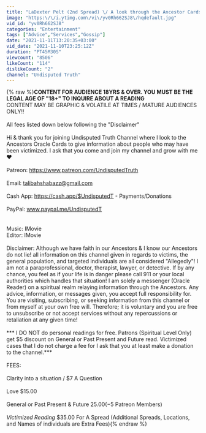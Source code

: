 ```yaml
---
title: "LaDexter Pelt (2nd Spread) \/ A look through the Ancestor Cards"
image: "https:\/\/i.ytimg.com\/vi\/yv0Rh662SJ8\/hqdefault.jpg"
vid_id: "yv0Rh662SJ8"
categories: "Entertainment"
tags: ["Advice","Services","Gossip"]
date: "2021-11-11T13:20:35+03:00"
vid_date: "2021-11-10T23:25:12Z"
duration: "PT45M30S"
viewcount: "8506"
likeCount: "114"
dislikeCount: "2"
channel: "Undisputed Truth"
---
```

{% raw %}**CONTENT FOR AUDIENCE 18YRS &amp; OVER. YOU MUST BE THE LEGAL AGE OF &quot;18+&quot; TO INQUIRE ABOUT A READING** <br />CONTENT MAY BE GRAPHIC &amp; VOLATILE AT TIMES / MATURE AUDIENCES ONLY!!<br /><br />All fees listed down below following the &quot;Disclaimer&quot;<br /><br />Hi &amp; thank you for joining Undisputed Truth Channel where I look to the Ancestors Oracle Cards to give information about people who may have been victimized. I ask that you come and join my channel and grow with me ❤️<br /><br />Patreon: <a rel="nofollow" target="blank" href="https://www.patreon.com/UndisputedTruth">https://www.patreon.com/UndisputedTruth</a><br /><br />Email: talibahshabazz@gmail.com <br /><br />Cash App: <a rel="nofollow" target="blank" href="https://cash.app/$UndisputedT">https://cash.app/$UndisputedT</a> - Payments/Donations <br /><br />PayPal: www.paypal.me/UndisputedT<br /><br /><br />Music: IMovie<br />Editor: IMovie <br /><br />Disclaimer: Although we have faith in our Ancestors &amp; I know our Ancestors do not lie! all information on this channel given in regards to victims, the general population, and targeted individuals are all considered &quot;Allegedly&quot;! I am not a paraprofessional, doctor, therapist, lawyer, or detective. If by any chance, you feel as if your life is in danger please call 911 or your local authorities which handles that situation! I am solely a messenger (Oracle Reader) on a spiritual realm relaying information through the Ancestors. Any advice, information, or messages given, you accept full responsibility for. You are visiting,  subscribing, or seeking information from this channel or from myself at your own free will. Therefore; it is voluntary and you are free to unsubscribe or not accept services without any repercussions or retaliation at any given time!<br /><br />*** I DO NOT do personal readings for free. Patrons (Spiritual Level Only) get $5 discount on General or Past Present and Future read. Victimized cases that I do not charge a fee for I ask that you at least make a donation to the channel.***<br /><br />FEES:<br /><br />Clarity into a situation / $7 A Question <br /><br />Love $15.00<br /><br />General or Past Present &amp; Future $25.00 (-$5 Patreon Members)<br /><br />*Victimized Reading* $35.00 For A Spread (Additional Spreads, Locations, and Names of individuals are Extra Fees){% endraw %}
